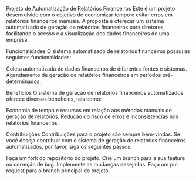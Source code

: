 Projeto de Automatização de Relatórios Financeiros
Este é um projeto desenvolvido com o objetivo de economizar tempo e evitar erros em relatórios financeiros manuais. A proposta é oferecer um sistema automatizado de geração de relatórios financeiros para diretores, facilitando o acesso e a visualização dos dados financeiros de uma empresa.

Funcionalidades
O sistema automatizado de relatórios financeiros possui as seguintes funcionalidades:

Coleta automatizada de dados financeiros de diferentes fontes e sistemas.
Agendamento de geração de relatórios financeiros em períodos pré-determinados.

Benefícios
O sistema de geração de relatórios financeiros automatizados oferece diversos benefícios, tais como:

Economia de tempo e recursos em relação aos métodos manuais de geração de relatórios.
Redução do risco de erros e inconsistências nos relatórios financeiros.


Contribuições
Contribuições para o projeto são sempre bem-vindas. Se você deseja contribuir com o sistema de geração de relatórios financeiros automatizados, por favor, siga os seguintes passos:

Faça um fork do repositório do projeto.
Crie um branch para a sua feature ou correção de bug.
Implemente as mudanças desejadas.
Faça um pull request para o branch principal do projeto.
